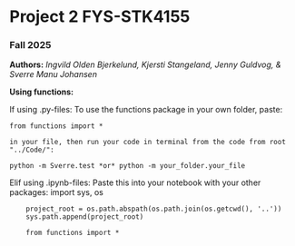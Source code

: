 # Project 2 FYS-STK4155
### Fall 2025
**Authors:** *Ingvild Olden Bjerkelund, Kjersti Stangeland, Jenny Guldvog, & Sverre Manu Johansen*

**Using functions:** 

If using .py-files:
    To use the functions package in your own folder, paste:

    from functions import *

    in your file, then run your code in terminal from the code from root "../Code/":

    python -m Sverre.test *or* python -m your_folder.your_file

Elif using .ipynb-files:
    Paste this into your notebook with your other packages:
        import sys, os

        project_root = os.path.abspath(os.path.join(os.getcwd(), '..'))
        sys.path.append(project_root)

        from functions import *